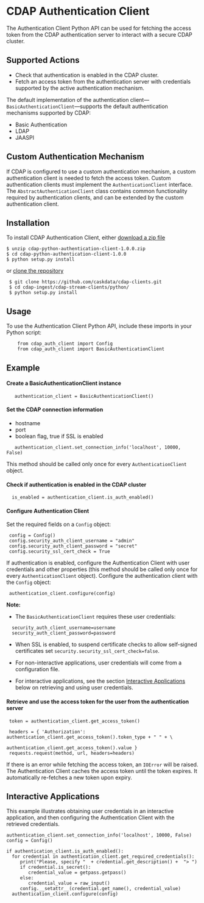 # CDAP Authentication Client

The Authentication Client Python API can be used for fetching the access token from the CDAP authentication server to
interact with a secure CDAP cluster.

## Supported Actions

- Check that authentication is enabled in the CDAP cluster.
- Fetch an access token from the authentication server with credentials supported by the active authentication
  mechanism.
 
The default implementation of the authentication client—`BasicAuthenticationClient`—supports the default
authentication mechanisms supported by CDAP:
- Basic Authentication
- LDAP
- JAASPI

## Custom Authentication Mechanism

If CDAP is configured to use a custom authentication mechanism, a custom authentication client is needed
to fetch the access token. Custom authentication clients must implement the ```AuthenticationClient```
interface. The ```AbstractAuthenticationClient``` class contains common functionality required by 
authentication clients, and can be extended by the custom authentication client.
 
## Installation
 To install CDAP Authentication Client, either [download a zip file](https://repository.continuuity.com/content/repositories/public/co/cask/cdap/cdap-python-authentication-client/1.0.0/cdap-python-authentication-client-1.0.0.zip)
 ```
 $ unzip cdap-python-authentication-client-1.0.0.zip
 $ cd cdap-python-authentication-client-1.0.0
 $ python setup.py install
 ```
 
 or [clone the repository](https://github.com/caskdata/cdap-clients)
```
 $ git clone https://github.com/caskdata/cdap-clients.git
 $ cd cdap-ingest/cdap-stream-clients/python/
 $ python setup.py install
```

## Usage

 To use the Authentication Client Python API, include these imports in your Python script:

```
    from cdap_auth_client import Config
    from cdap_auth_client import BasicAuthenticationClient
```

## Example
   
#### Create a BasicAuthenticationClient instance
 
```
   authentication_client = BasicAuthenticationClient()
```
      
#### Set the CDAP connection information
 - hostname
 - port
 - boolean flag, true if SSL is enabled
 
```
   authentication_client.set_connection_info('localhost', 10000, False)
```
  
This method should be called only once for every ```AuthenticationClient``` object.

  
#### Check if authentication is enabled in the CDAP cluster
 
```
  is_enabled = authentication_client.is_auth_enabled()
``` 

#### Configure Authentication Client

 Set the required fields on a ```Config``` object:
```
 config = Config()
 config.security_auth_client_username = "admin"
 config.security_auth_client_password = "secret"
 config.security_ssl_cert_check = True
```
 
 If authentication is enabled, configure the Authentication Client with user credentials and other properties (this
method should be called only once for every ```AuthenticationClient``` object).
 Configure the authentication client with the ```Config``` object:
```
 authentication_client.configure(config)
```

**Note:**

 - The ```BasicAuthenticationClient``` requires these user credentials:

```
  security_auth_client_username=username
  security_auth_client_password=password
```

- When SSL is enabled, to suspend certificate checks to allow self-signed certificates set
 `security.security_ssl_cert_check=false`.

- For non-interactive applications, user credentials will come from a configuration file.
- For interactive applications, see the section [Interactive Applications](#interactive-applications) below on
 retrieving and using user credentials.


#### Retrieve and use the access token for the user from the authentication server
```
 token = authentication_client.get_access_token()
 
 headers = { 'Authorization': authentication_client.get_access_token().token_type + " " + \
                              authentication_client.get_access_token().value }
 requests.request(method, url, headers=headers)
```
 If there is an error while fetching the access token, an ```IOError``` will be raised. The Authentication Client
 caches the access token until the token expires. It automatically re-fetches a new token upon expiry.


## Interactive Applications

This example illustrates obtaining user credentials in an interactive application, and then configuring the
Authentication Client with the retrieved credentials.

```
authentication_client.set_connection_info('localhost', 10000, False)
config = Config()

if authentication_client.is_auth_enabled():
  for credential in authentication_client.get_required_credentials():
     print("Please, specify "  + credential.get_description() +  "> ")
     if credential.is_secret():
        credential_value = getpass.getpass()
     else:
        credential_value = raw_input()
     config.__setattr__(credential.get_name(), credential_value)
  authentication_client.configure(config)
```
